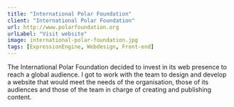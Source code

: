 ```yaml
---
title: "International Polar Foundation"
client: "International Polar Foundation"
url: http://www.polarfoundation.org
urlLabel: "Visit website"
image: international-polar-foundation.jpg
tags: [ExpressionEngine, Webdesign, Front-end]
---
```


The International Polar Foundation decided to invest in its web presence to reach a global audience. I got to work with the team to design and develop a website that would meet the needs of the organisation, those of its audiences and those of the team in charge of creating and publishing content.
